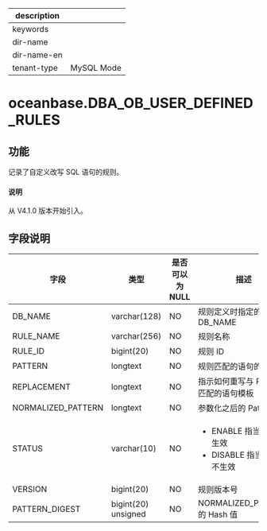 |description||
|---|---|
|keywords||
|dir-name||
|dir-name-en||
|tenant-type|MySQL Mode|

# oceanbase.DBA_OB_USER_DEFINED_RULES

## 功能

记录了自定义改写 SQL 语句的规则。

<main id="notice" type='explain'>
  <h4>说明</h4>
  <p>从 V4.1.0 版本开始引入。</p>
</main>

## 字段说明

| 字段 | 类型 | 是否可以为 NULL | 描述 |
| --- | --- | --- | --- |
| DB_NAME | varchar(128) | NO | 规则定义时指定的 DB_NAME |
| RULE_NAME | varchar(256) | NO | 规则名称 |
| RULE_ID | bigint(20) | NO | 规则 ID |
| PATTERN | longtext | NO | 规则匹配的语句的模板 |
| REPLACEMENT | longtext | NO | 指示如何重写与 Pattern 匹配的语句模板 |
| NORMALIZED_PATTERN | longtext | NO | 参数化之后的 Pattern |
| STATUS | varchar(10) | NO |<ul><li> ENABLE 指当前规则生效</li><li> DISABLE 指当前规则不生效</li></ul>|
| VERSION | bigint(20) | NO | 规则版本号 |
| PATTERN_DIGEST | bigint(20) unsigned | NO | NORMALIZED_PATTERN 的 Hash 值 |
